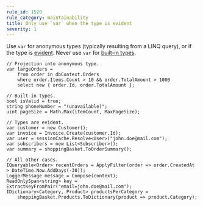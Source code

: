 ```yaml
---
rule_id: 1520
rule_category: maintainability
title: Only use `var` when the type is evident
severity: 1
---
```

Use `var` for anonymous types (typically resulting from a LINQ query), or if the type is [evident](https://www.jetbrains.com/help/resharper/2021.3/Using_var_Keyword_in_Declarations.html#use-var-when-evident-details).
Never use `var` for [built-in types](https://docs.microsoft.com/en-us/dotnet/csharp/language-reference/builtin-types/built-in-types).

	// Projection into anonymous type.
	var largeOrders =
		from order in dbContext.Orders
		where order.Items.Count > 10 && order.TotalAmount > 1000
		select new { order.Id, order.TotalAmount };

	// Built-in types.
	bool isValid = true;
	string phoneNumber = "(unavailable)";
	uint pageSize = Math.Max(itemCount, MaxPageSize);

	// Types are evident.
	var customer = new Customer();
	var invoice = Invoice.Create(customer.Id);
	var user = sessionCache.Resolve<User>("john.doe@mail.com");
	var subscribers = new List<Subscriber>();
	var summary = shoppingBasket.ToOrderSummary();

	// All other cases.
	IQueryable<Order> recentOrders = ApplyFilter(order => order.CreatedAt > DateTime.Now.AddDays(-30));
	LoggerMessage message = Compose(context);
	ReadOnlySpan<string> key = ExtractKeyFromPair("email=john.doe@mail.com");
	IDictionary<Category, Product> productsPerCategory =
		shoppingBasket.Products.ToDictionary(product => product.Category);
